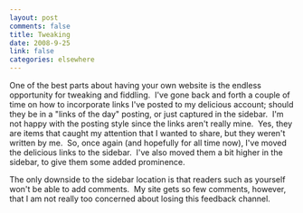 ```yaml
--- 
layout: post
comments: false
title: Tweaking
date: 2008-9-25
link: false
categories: elsewhere
---
```

One of the best parts about having your own website is the endless opportunity for tweaking and fiddling.  I've gone back and forth a couple of time on how to incorporate links I've posted to my delicious account; should they be in a "links of the day" posting, or just captured in the sidebar.  I'm not happy with the posting style since the links aren't really mine.  Yes, they are items that caught my attention that I wanted to share, but they weren't written by me.  So, once again (and hopefully for all time now), I've moved the delicious links to the sidebar.  I've also moved them a bit higher in the sidebar, to give them some added prominence.

The only downside to the sidebar location is that readers such as yourself won't be able to add comments.  My site gets so few comments, however, that I am not really too concerned about losing this feedback channel.
